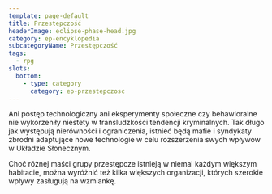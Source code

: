 ```yaml
---
template: page-default
title: Przestępczość
headerImage: eclipse-phase-head.jpg
category: ep-encyklopedia
subcategoryName: Przestępczość
tags:
  - rpg
slots:
  bottom:
    - type: category
      category: ep-przestepczosc
---
```

Ani postęp technologiczny ani eksperymenty społeczne czy behawioralne nie wykorzeniły niestety w transludzkości tendencji kryminalnych. Tak długo jak występują nierówności i ograniczenia, istnieć będą mafie i syndykaty zbrodni adaptujące nowe technologie w celu rozszerzenia swych wpływów w Układzie Słonecznym.

Choć różnej maści grupy przestępcze istnieją w niemal każdym większym habitacie, można wyróżnić też kilka większych organizacji, których szerokie wpływy zasługują na wzmiankę.
